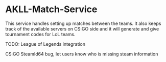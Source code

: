 # AKLL-Match-Service
This service handles setting up matches between the teams. It also keeps
track of the available servers on CS:GO side and it will generate and
give tournament codes for LoL teams.


TODO:
League of Legends integration

CS:GO SteamId64 bug, let users know who is missing steam information
